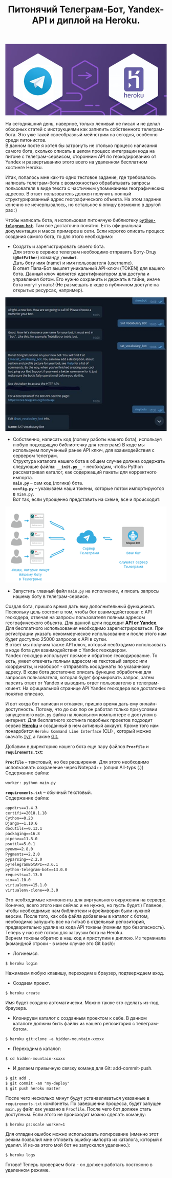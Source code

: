 ﻿---
layout: post
title: Питонячий Телеграм-Бот, Yandex-API и диплой на Heroku.
---
![](/image/post-2020-09-18/logo.JPG)

На сегодняшний день, наверное, только ленивый не писал и не делал обзорных статей с инструкциями как запилить собственного телеграм-бота. Это уже такой своеобразный мейнстрим на сегодня, особенно среди питонистов.  
В данном посте я хотел бы затронуть не столько процесс написания самого бота, сколько описать в целом процесс интеграции кода на питоне с телеграм-сервисом, сторонним API по геокодированию от Yandex и развертыванию этого всего на удаленном бесплатном хостинге Heroku.  

Итак, попалось мне как-то одно тестовое задание, где требовалось написать телеграм-бота с возможностью обрабатывать запросы пользователя в виде текста с частичным упоминанием географических адресов. В ответ пользователь должен получить полный структурированный адрес географического объекта. На этом задание конечно не исчерпывалось, но остальное я опишу возможно в другой раз :)

Чтобы написать бота, я использовал питонячую библиотеку [**`python-telegram-bot`**](https://github.com/python-telegram-bot/python-telegram-bot). Там все достаточно понятно. Есть официальная документация и масса примеров в сети. Если коротко описать процесс создания самого бота, то для этого необходимо:

- Создать и зарегистрировать своего бота.  
Для этого в сервисе телеграм необходимо отправить Боту-Отцу (**`@BotFather`**) команду **`/newbot`**.  
Дать боту имя (name) и имя пользователя (username).  
В ответ Папа-Бот вышлет уникальный API-ключ (TOKEN) для вашего бота. Данный ключ является идентификатором для доступа и управления ботом. Его нужно сохранить и держать в тайне, иначе бота могут угнать! (Не размещать в коде в публичном доступе на открытых ресурсах, например).  
 
![](/image/post-2020-09-18/bot-father.JPG)

- Собственно, написать код (логику работы нашего бота), используя любую подходящую библиотечку для телеграм:)
В коде мы используем полученный ранее API ключ, для взаимодействия с сервером телеграм.  
Структура каталога нашего бота в общем случае должна содержать следующие файлы:
**`__init.py__`** - необходим, чтобы Python рассматривал каталог, как содержащий пакеты для корректного импорта.  
**`main.py`** – сам код (логика) бота.  
**`config.py`** – указываем наши токены, которые потом импортируются в `mian.py`.  
Вот так, если упрощенно представить на схеме, все и происходит:  

![](/image/post-2020-09-18/how_it_works.png)


- Запустить главный файл `main.py` на исполнение, и писать запросы нашему боту в телеграм-сервисе. 

Создав бота, пришло время дать ему дополнительный функционал. Поскольку цель состоит в том, чтобы бот взаимодействовал с API геокодера, отвечая на запросы пользователя полным адресом географического объекта. Для данной цели подходит [**API от Yandex**](https://yandex.ru/dev/maps/geocoder/doc/desc/concepts/about.html/). Для бесплатного использования необходимо зарегистрироваться. При регистрации указать некоммерческое использование и после этого нам будет доступно 25000 запросов к API в сутки.  
В ответ мы получим также API ключ, который необходимо использовать в коде бота для взаимодействия с Yandex геокодером.  
Yandex геокодер использует прямое и обратное геокодирование. То есть, умеет отвечать полным адресом на текстовый запрос или координаты, и наоборот - отправлять координаты по указанному адресу. 
В коде бота достаточно описать функцию обработчик для запросов пользователя, которая будет формировать запрос, затем парсить ответ от Yandex и выводить ответ пользователю в телеграм-клиент. На официальной странице API Yandex геокодера все достаточно понятно описано.  

И вот когда бот написан и отлажен, пришло время дать ему онлайн-доступность. Потому, что до сих пор он работал только при условии запущенного `main.py` файла на локальном компьютере с доступом в интернет. 
Для бесплатного хостинга подобных проектов подходит сервис [**Heroku**](https://heroku.com) и созданный в нем активный аккаунт. Кроме того нам понадобится `Heroku Command Line Interface` (CLI) , который можно скачать [тут](https://devcenter.heroku.com/articles/getting-started-with-python#set-up), а также [Git.](https://git-scm.com/book/en/v2/Getting-Started-Installing-Git)  

Добавим в директорию нашего бота еще пару файлов **`Procfile`** и **`requirements.txt`**:  

**`Procfile`** – текстовый, но без расширения. Для этого необходимо использовать сохранение через Notepad++ (опция All-typs (*.*))  
Содержание файла:  
```
worker: python main.py
```  

**`requirements.txt`** – обычный текстовый.  
Содержание файла:
```
appdirs==1.4.3
certifi==2018.1.18
Cython==0.23
Django==1.10.6
docutils==0.13.1
packaging==16.8
pipenv==11.8.0
psutil==5.0.1
pyowm==2.8.0
Pygments==2.2.0
pyparsing==2.2.0
pyTelegramBotAPI==3.6.1
python-telegram-bot==13.0.0
requests==2.13.0
six==1.10.0
virtualenv==15.1.0
virtualenv-clone==0.3.0
```
Это необходимые компоненты для виртуального окружения на сервере. Конечно, всего этого нам сейчас и не нужно, но пусть будет:) Главное, чтобы необходимые нам библиотеки и фреймворки были нужной версии.
После того, как оба файла добавлены в каталог с ботом, необходимо запушить все на гитхаб в отдельный репозиторий, предварительно удалив из кода API токены (помним про безопасность).  
Теперь у нас всё готово для загрузки бота на Heroku.  
Вернем токены обратно в наш код и приступим к диплою. Из терминала (командной строки - в моем случае это Git bash):
 - Логинемся.
 ```
 $ heroku login
 ```
 Нажимаем любую клавишу, переходим в браузер, подтверждаем вход.  
 - Создаем проект.
```
$ heroku create
```  
Имя будет создано автоматически. Можно также это сделать из-под браузера.  
- Клонируем каталог с созданным проектом к себе. В данном каталоге должны быть файлы из нашего репозитория с телеграм-ботом.  
```
$ heroku git:clone -a hidden-mountain-ххххх
```  
- Переходим в каталог:
```
$ cd hidden-mountain-ххххх
```  
- И делаем привычную связку команд для Git: add-commit-push.  
```
$ git add .
$ git commit -am "my-deploy"
$ git push heroku master
```  
После чего несколько минут будут устанавливаться указанные в `requirements.txt` компонеты. По завершении процесса, будет запущен `main.py` файл как указано в `Procfile`. После чего бот должен стать доступным. Если этого не происходит можно сделать команду:
```
$ heroku ps:scale worker=1
```  
Для отладки ошибок можно использовать логирование (именно этот режим позволил мне отловить ошибку импорта из каталога, который я удалил. И из-за этого мой бот не запускался удаленно.):  
```
$ heroku logs
```  

Готово! Теперь проверяем бота - он должен работать постоянно в удаленном режиме.   






 






